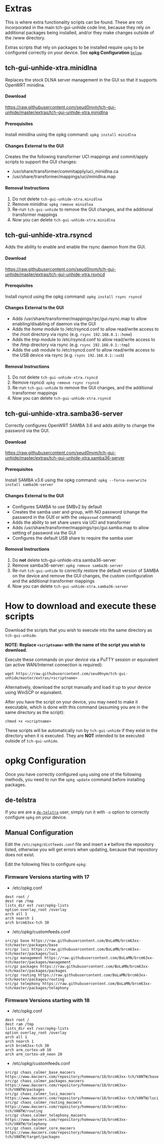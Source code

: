 # Extras
This is where extra functionality scripts can be found. These are not incorporated in the main tch-gui-unhide code line, because they rely on additional packages being installed, and/or they make changes outside of the /www directory.

Extras scripts that rely on packages to be installed require `opkg` to be configured correctly on your device. See **opkg Configuration** [`below`](https://github.com/seud0nym/tch-gui-unhide/tree/master/extras#opkg-Configuration).

## tch-gui-unhide-xtra.minidlna
Replaces the stock DLNA server management in the GUI so that it supports OpenWRT minidlna.
#### Download
https://raw.githubusercontent.com/seud0nym/tch-gui-unhide/master/extras/tch-gui-unhide-xtra.minidlna
#### Prerequisites 
Install minidlna using the opkg command: `opkg install minidlna`
#### Changes External to the GUI
Creates the the following transformer UCI mappings and commit/apply scripts to support the GUI changes:
- /usr/share/transformer/commitapply/uci_minidlna.ca
- /usr/share/transformer/mappings/uci/minidlna.map
#### Removal Instructions
1. Do not delete `tch-gui-unhide-xtra.minidlna`
2. Remove minidlna: `opkg remove minidlna`
3. Re-run `tch-gui-unhide` to remove the GUI changes, and the additional transformer mappings
4. Now you can delete `tch-gui-unhide-xtra.minidlna`

## tch-gui-unhide-xtra.rsyncd
Adds the ability to enable and enable the rsync daemon from the GUI.
#### Download
https://raw.githubusercontent.com/seud0nym/tch-gui-unhide/master/extras/tch-gui-unhide-xtra.rsyncd
#### Prerequisites 
Install rsyncd using the opkg command: `opkg install rsync rsyncd`
#### Changes External to the GUI
- Adds /usr/share/transformer/mappings/rpc/gui.rsync.map to allow enabling/disabling of daemon via the GUI
- Adds the *home* module to /etc/rsyncd.conf to allow read/write access to the /root directory via rsync (e.g. `rsync 192.168.0.1::home`)
- Adds the *tmp* module to /etc/rsyncd.conf to allow read/write access to the /tmp directory via rsync (e.g. `rsync 192.168.0.1::tmp`)
- Adds the *usb* module to /etc/rsyncd.conf to allow read/write access to the USB device via rsync (e.g. `rsync 192.168.0.1::usb`)
#### Removal Instructions
1. Do not delete `tch-gui-unhide-xtra.rsyncd`
2. Remove rsyncd: `opkg remove rsync rsyncd`
3. Re-run `tch-gui-unhide` to remove the GUI changes, and the additional transformer mappings
4. Now you can delete `tch-gui-unhide-xtra.rsyncd`

## tch-gui-unhide-xtra.samba36-server
Correctly configures OpenWRT SAMBA 3.6 and adds ability to change the password via the GUI.
#### Download
https://raw.githubusercontent.com/seud0nym/tch-gui-unhide/master/extras/tch-gui-unhide-xtra.samba36-server
#### Prerequisites
Install SAMBA v3.6 using the opkg command: `opkg --force-overwrite install samba36-server`
#### Changes External to the GUI
- Configures SAMBA to use SMBv2 by default
- Creates the samba user and group, with NO password (change the password in the GUII or with the `smbpasswd` command)
- Adds the ability to set share users via UCI and transformer
- Adds /usr/share/transformer/mappings/rpc/gui.samba.map to allow setting of password via the GUI
- Configures the default USB share to require the samba user
#### Removal Instructions
1. Do **not** delete tch-gui-unhide-xtra.samba36-server
2. Remove samba36-server: `opkg remove samba36-server`
3. Re-run `tch-gui-unhide` to correctly restore the default version of SAMBA on the device and remove the GUI changes, the custom configuration and the additional transformer mappings
4. Now you can delete `tch-gui-unhide-xtra.samba36-server`

# How to download and execute these scripts
Download the scripts that you wish to execute into the same directory as `tch-gui-unhide`.

**NOTE: Replace `<scriptname>` with the name of the script you wish to download.**

Execute these commands on your device via a PuTTY session or equivalent (an active WAN/Internet connection is required):
```
wget https://raw.githubusercontent.com/seud0nym/tch-gui-unhide/master/extras/<scriptname> 
```

Alternatively, download the script manually and load it up to your device using WinSCP or equivalent.

After you have the script on your device, you may need to make it executable, which is done with this command (assuming you are in the same directory as the script):
```
chmod +x <scriptname>
```

These scripts will be automatically run by `tch-gui-unhide` if they exist in the directory when it is executed. They are **NOT** intended to be executed outside of `tch-gui-unhide`.

# opkg Configuration
Once you have correctly configured `opkg` using one of the following methods, you need to run the `opkg update` command before installing packages.

## de-telstra
If you are are a [`de-telstra`](https://github.com/seud0nym/tch-gui-unhide/tree/master/utilities#de-telstra) user, simply run it with `-o` option to correctly configure `opkg` on your device.

## Manual Configuration
Edit the `/etc/opkg/distfeeds.conf` file and insert a `#` before the repository listed, otherwise you will get errors when updating, because that repository does not exist.

Edit the following files to configure `opkg`:
### Firmware Versions starting with 17
- /etc/opkg.conf
```
dest root /
dest ram /tmp
lists_dir ext /var/opkg-lists
option overlay_root /overlay
arch all 1
arch noarch 1
arch brcm63xx-tch 30
```
- /etc/opkg/customfeeds.conf
```
src/gz base https://raw.githubusercontent.com/BoLaMN/brcm63xx-tch/master/packages/base
src/gz luci https://raw.githubusercontent.com/BoLaMN/brcm63xx-tch/master/packages/luci
src/gz management https://raw.githubusercontent.com/BoLaMN/brcm63xx-tch/master/packages/management
src/gz packages https://raw.githubusercontent.com/BoLaMN/brcm63xx-tch/master/packages/packages
src/gz routing https://raw.githubusercontent.com/BoLaMN/brcm63xx-tch/master/packages/routing
src/gz telephony https://raw.githubusercontent.com/BoLaMN/brcm63xx-tch/master/packages/telephony
```

### Firmware Versions starting with 18
- /etc/opkg.conf
```
dest root /
dest ram /tmp
lists_dir ext /var/opkg-lists
option overlay_root /overlay
arch all 1
arch noarch 1
arch brcm63xx-tch 30
arch arm_cortex-a9 10
arch arm_cortex-a9_neon 20
```
- /etc/opkg/customfeeds.conf
```
src/gz chaos_calmer_base_macoers https://www.macoers.com/repository/homeware/18/brcm63xx-tch/VANTW/base
src/gz chaos_calmer_packages_macoers https://www.macoers.com/repository/homeware/18/brcm63xx-tch/VANTW/packages
src/gz chaos_calmer_luci_macoers https://www.macoers.com/repository/homeware/18/brcm63xx-tch/VANTW/luci
src/gz chaos_calmer_routing_macoers https://www.macoers.com/repository/homeware/18/brcm63xx-tch/VANTW/routing
src/gz chaos_calmer_telephony_macoers https://www.macoers.com/repository/homeware/18/brcm63xx-tch/VANTW/telephony
src/gz chaos_calmer_core_macoers https://www.macoers.com/repository/homeware/18/brcm63xx-tch/VANTW/target/packages
```
